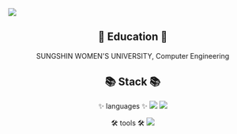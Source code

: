<img src="https://capsule-render.vercel.app/api?type=waving&color=gradient&theme=cobalt&height=300&section=header&text=shyesoo%20github&fontSize=90&animation=blink" />

<!--
**shyesoo/shyesoo** is a ✨ _special_ ✨ repository because its `README.md` (this file) appears on your GitHub profile.

Here are some ideas to get you started:

- 🔭 I’m currently working on ...
- 🌱 I’m currently learning ...
- 👯 I’m looking to collaborate on ...
- 🤔 I’m looking for help with ...
- 💬 Ask me about ...
- 📫 How to reach me: ...
- 😄 Pronouns: ...
- ⚡ Fun fact: ...
-->

<div align="center">
  <h2>🏫 Education 🏫</h2>
SUNGSHIN WOMEN'S UNIVERSITY, Computer Engineering
</div>

<div align="center">
  <h2>📚 Stack 📚</h2>
  ✨ languages ✨
    <img src="https://img.shields.io/badge/HTML5-E34F26?style=flat&logo=HTML5&logoColor=white" />
    <img src="https://img.shields.io/badge/CSS3-1572B6?style=flat&logo=CSS3&logoColor=white" />
  <p></p>
  🛠️ tools 🛠️
    <img src="https://img.shields.io/badge/GitHub-181717?style=flat&logo=GitHub&logoColor=white"/>
</div>
